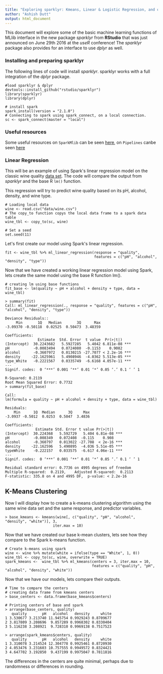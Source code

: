 ```yaml
---
title: "Exploring sparklyr: Kmeans, Linear & Logistic Regression, and other Machine Learning algorithms"
author: "Ashish Dutt"
output: html_document
---
```


This document will explore some of the basic machine learning functions of MLlib interface in the new package *sparklyr* from **RStudio** that was just announced on June 29th 2016 at the *useR* conference! The *sparklyr* package also provides for an interface to use *dplyr* as well. 

### Installing and preparing sparklyr

The following lines of code will install *sparklyr*. sparklyr works with a full integration of the *dplyr* package. 

```{r, eval = FALSE}
#load sparklyr & dplyr
devtools::install_github("rstudio/sparklyr")
library(sparklyr)
library(dplyr)

# install spark
spark_install(version = "2.1.0")
# Connecting to spark using spark_connect, on a local connection. 
sc <- spark_connect(master = "local")
```

### Useful resources

Some useful resources on `SparkMlib` can be seen [here](http://spark.apache.org/docs/latest/ml-pipeline.html), on `Pipelines` canbe seen [here](http://spark.apache.org/docs/latest/ml-pipeline.html)

### Linear Regression

This will be an example of using Spark's linear regression model on the classic wine quality [data set](https://gist.github.com/duttashi/fc6f64ff9e28502826dea05d034773df). The code will compare the output from *sparklyr* and the base R `lm()` function.

This regression will try to predict wine quality based on its pH, alcohol, density, and wine type. 

```{r, eval = F}
# Loading local data
wine <- read.csv("data/wine.csv")
# The copy_to function copys the local data frame to a spark data table
wine_tbl <- copy_to(sc, wine) 

# Set a seed
set.seed(11)
```

Let's first create our model using Spark's linear regression.

```{r, eval = F}
fit <- wine_tbl %>% ml_linear_regression(response = "quality",
                                         features = c("pH", "alcohol", "density", "type"))
```

Now that we have created a working linear regression model using Spark, lets create the same model using the base R function lm().

```{r, eval = F}
# creating lm using base functions 
fit_base <- lm(quality ~ pH + alcohol + density + type, data = wine_tbl)

> summary(fit)
Call: ml_linear_regression(., response = "quality", features = c("pH", "alcohol", "density", "type"))

Deviance Residuals::
     Min       1Q   Median       3Q      Max 
-3.09370 -0.50118  0.02525  0.50473  3.48359 

Coefficients:
               Estimate  Std. Error  t value  Pr(>|t|)    
(Intercept)  30.2243682   5.5927285   5.4042 6.811e-08 ***
pH           -0.0083494   0.0724080  -0.1153    0.9082    
alcohol      -0.3607972   0.0130215 -27.7077 < 2.2e-16 ***
density     -22.1625961   5.4908946  -4.0362 5.513e-05 ***
type_White   -0.2221567   0.0335749  -6.6168 4.057e-11 ***
---
Signif. codes:  0 ‘***’ 0.001 ‘**’ 0.01 ‘*’ 0.05 ‘.’ 0.1 ‘ ’ 1

R-Squared: 0.2119
Root Mean Squared Error: 0.7732
> summary(fit_base)

Call:
lm(formula = quality ~ pH + alcohol + density + type, data = wine_tbl)

Residuals:
    Min      1Q  Median      3Q     Max 
-3.0937 -0.5012  0.0253  0.5047  3.4836 

Coefficients:
              Estimate Std. Error t value Pr(>|t|)    
(Intercept)  30.224368   5.592729   5.404 6.81e-08 ***
pH           -0.008349   0.072408  -0.115    0.908    
alcohol      -0.360797   0.013022 -27.708  < 2e-16 ***
density     -22.162596   5.490895  -4.036 5.51e-05 ***
typeWhite    -0.222157   0.033575  -6.617 4.06e-11 ***
---
Signif. codes:  0 ‘***’ 0.001 ‘**’ 0.01 ‘*’ 0.05 ‘.’ 0.1 ‘ ’ 1

Residual standard error: 0.7736 on 4995 degrees of freedom
Multiple R-squared:  0.2119,	Adjusted R-squared:  0.2113 
F-statistic: 335.8 on 4 and 4995 DF,  p-value: < 2.2e-16
```
## K-Means Clustering

Now I will display how to create a k-means clustering algorithm using the same wine data set and the same response, and predictor variables.

```{r, eval = F}
> base_kmeans <- kmeans(wine[, c("quality", "pH", "alcohol", "density", "white")], 3,
                      iter.max = 10)
```

Now that we have created our base k-mean clusters, lets see how they compare to the Spark k-means function.

```{r, eval = F}
# Create k-means using spark
wine <- wine %>% mutate(white = ifelse(type == "White", 1, 0))
wine_tbl <- copy_to(sc, wine, overwrite = TRUE)
spark_kmeans <-  wine_tbl %>% ml_kmeans(centers = 3, iter.max = 10,
                                        features = c("quality", "pH", "alcohol", "density", "white"))
```

Now that we have our models, lets compare their outputs.

```{r, eval = F}
# Time to compare the centers 
# creating data frame from kmeans centers
> base_centers <- data.frame(base_kmeans$centers)

# Printing centers of base and spark
> arrange(base_centers, quality)
   quality       pH   alcohol   density     white
1 3.530677 3.213740 11.945754 0.9929243 0.8709677
2 3.817809 3.208696  9.857289 0.9968302 0.8330404
3 5.116238 3.208921  9.728310 0.9969138 0.7517523

> arrange(spark_kmeans$centers, quality)
   quality       pH   alcohol   density     white
1 3.310078 3.214524 12.304778 0.9925461 0.8720930
2 4.053476 3.231603 10.757555 0.9949572 0.8324421
3 4.647702 3.192850  9.437199 0.9975047 0.7811816

```
The differences in the centers are quite minimal, perhaps due to randomness or differences in rounding.
